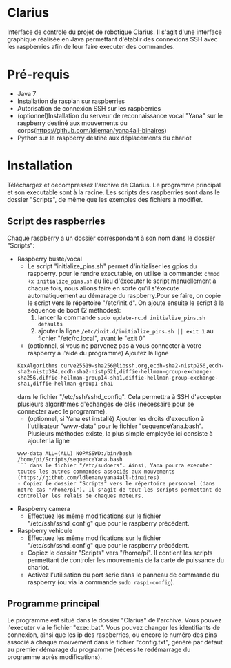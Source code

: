 # **Clarius**
Interface de controle du projet de robotique Clarius. Il s'agit d'une interface graphique réalisée en Java permettant d'établir des connexions SSH avec les raspberries afin de leur faire executer des commandes.

# Pré-requis
- Java 7
- Installation de raspian sur raspberries
- Autorisation de connexion SSH sur les raspberries
- (optionnel)Installation du serveur de reconnaissance vocal "Yana" sur le raspberry destiné aux mouvements du corps(https://github.com/ldleman/yana4all-binaires)
- Python sur le raspberry destiné aux déplacements du chariot

# Installation
Téléchargez et décompressez l'archive de Clarius. Le programme principal et son executable sont à la racine. Les scripts des raspberries sont dans le dossier "Scripts", de même que les exemples des fichiers à modifier.
## Script des raspberries
Chaque raspberry a un dossier correspondant à son nom dans le dossier "Scripts":
- Raspberry buste/vocal
    - Le script "initialize_pins.sh" permet d'initialiser les gpios du raspberry.
    pour le rendre executable, on utilise la commande: ```chmod +x initialize_pins.sh```
au lieu d'éxecuter le script manuellement à chaque fois, nous allons faire en sorte qu'il s'éxecute automatiquement au démarage du raspberry.Pour se faire, on copie le script vers le répertoire "/etc/init.d". On ajoute ensuite le script à la séquence de boot (2 méthodes): 
      1. lancer la commande ```sudo update-rc.d initialize_pins.sh defaults```
      2. ajouter la ligne ```/etc/init.d/initialize_pins.sh || exit 1``` au fichier "/etc/rc.local", avant le "exit 0"
    - (optionnel, si vous ne parvenez pas a vous connecter à votre raspberry à l'aide du programme) Ajoutez la ligne 
    ```
    KexAlgorithms curve25519-sha256@libssh.org,ecdh-sha2-nistp256,ecdh-sha2-nistp384,ecdh-sha2-nistp521,diffie-hellman-group-exchange-sha256,diffie-hellman-group14-sha1,diffie-hellman-group-exchange-sha1,diffie-hellman-group1-sha1
    ```
    dans le fichier "/etc/ssh/sshd_config". Cela permettra à SSH d'accepter plusieurs algorithmes d'échanges de clés (nécessaire pour se connecter avec le programme).
    - (optionnel, si Yana est installé) Ajouter les droits d'execution à l'utilisateur "www-data" pour le fichier "sequenceYana.bash". Plusieurs méthodes existe, la plus simple employée ici consiste à ajouter la ligne 
    ```
    www-data ALL=(ALL) NOPASSWD:/bin/bash /home/pi/Scripts/sequenceYana.bash
    ``` dans le fichier "/etc/sudoers". Ainsi, Yana pourra executer toutes les autres commandes associés aux mouvements (https://github.com/ldleman/yana4all-binaires).
    - Copiez le dossier "Scripts" vers le répertoire personnel (dans notre cas "/home/pi"). Il s'agit de tout les scripts permettant de controller les relais de chaques moteurs.
- Raspberry camera
    - Effectuez les même modifications sur le fichier "/etc/ssh/sshd_config" que pour le raspberry précédent.
- Raspberry vehicule
    - Effectuez les même modifications sur le fichier "/etc/ssh/sshd_config" que pour le raspberry précédent.
    - Copiez le dossier "Scripts" vers "/home/pi". Il contient les scripts permettant de controler les mouvements de la carte de puissance du chariot.
    - Activez l'utilisation du port serie dans le panneau de commande du raspberry (ou via la commande ```sudo raspi-config```).


## Programme principal
Le programme est situé dans le dossier "Clarius" de l'archive. Vous pouvez l'executer via le fichier "exec.bat". Vous pouvez changer les identifiants de connexion, ainsi que les ip des raspberries, ou encore le numéro des pins associé à chaque mouvement dans le fichier "config.txt", généré par défaut au premier démarage du programme (nécessite redémarrage du programme après modifications).

